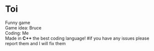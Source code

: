 # Toi
Funny game  
Game idea: Bruce  
Coding: Me  
Made in **C++** the best coding language! 
#if you have any issues please report them and I will fix them 
